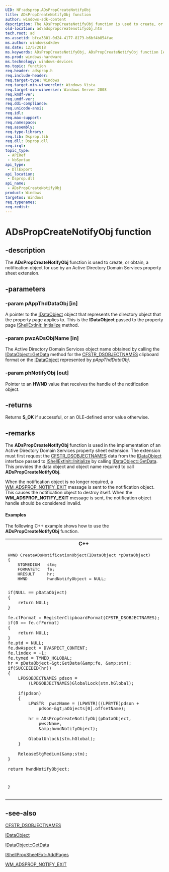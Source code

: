 ```yaml
---
UID: NF:adsprop.ADsPropCreateNotifyObj
title: ADsPropCreateNotifyObj function
author: windows-sdk-content
description: The ADsPropCreateNotifyObj function is used to create, or obtain, a notification object for use by an Active Directory Domain Services property sheet extension.
old-location: ad\adspropcreatenotifyobj.htm
tech.root: ad
ms.assetid: bfca3801-0d24-4177-8173-b6bf4b854fae
ms.author: windowssdkdev
ms.date: 12/5/2018
ms.keywords: ADsPropCreateNotifyObj, ADsPropCreateNotifyObj function [Active Directory], ad.adspropcreatenotifyobj, adsprop/ADsPropCreateNotifyObj
ms.prod: windows-hardware
ms.technology: windows-devices
ms.topic: function
req.header: adsprop.h
req.include-header: 
req.target-type: Windows
req.target-min-winverclnt: Windows Vista
req.target-min-winversvr: Windows Server 2008
req.kmdf-ver: 
req.umdf-ver: 
req.ddi-compliance: 
req.unicode-ansi: 
req.idl: 
req.max-support: 
req.namespace: 
req.assembly: 
req.type-library: 
req.lib: Dsprop.lib
req.dll: Dsprop.dll
req.irql: 
topic_type:
 - APIRef
 - kbSyntax
api_type:
 - DllExport
api_location:
 - Dsprop.dll
api_name:
 - ADsPropCreateNotifyObj
product: Windows
targetos: Windows
req.typenames: 
req.redist: 
---
```


# ADsPropCreateNotifyObj function


## -description


The <b>ADsPropCreateNotifyObj</b> function is used to create, or obtain, a notification object for use by an Active Directory Domain Services property sheet extension.


## -parameters




### -param pAppThdDataObj [in]

A pointer to the <a href="https://msdn.microsoft.com/en-us/library/ms688421(v=VS.85).aspx">IDataObject</a> object that represents the directory object that the property page applies to. This is the <b>IDataObject</b> passed to the property page <a href="https://msdn.microsoft.com/library/Bb775094(v=VS.85).aspx">IShellExtInit::Initialize</a> method.


### -param pwzADsObjName [in]

The Active Directory Domain Services object name obtained by calling the <a href="https://msdn.microsoft.com/library/ms678431(v=VS.85).aspx">IDataObject::GetData</a> method for the <a href="https://msdn.microsoft.com/9be96d2a-6545-4986-b47b-1eab6a02ac26">CFSTR_DSOBJECTNAMES</a> clipboard format on the <a href="https://msdn.microsoft.com/en-us/library/ms688421(v=VS.85).aspx">IDataObject</a> represented by <i>pAppThdDataObj</i>.


### -param phNotifyObj [out]

Pointer to an <b>HWND</b> value that receives the handle of the notification object.


## -returns



Returns <b>S_OK</b> if successful, or an OLE-defined error value otherwise.




## -remarks



The <b>ADsPropCreateNotifyObj</b> function is used in the implementation of an Active Directory Domain Services property sheet extension. The extension must first request the  <a href="https://msdn.microsoft.com/9be96d2a-6545-4986-b47b-1eab6a02ac26">CFSTR_DSOBJECTNAMES</a> data from the <a href="https://msdn.microsoft.com/en-us/library/ms688421(v=VS.85).aspx">IDataObject</a> interface passed to <a href="https://msdn.microsoft.com/library/Bb775094(v=VS.85).aspx">IShellExtInit::Initialize</a> by calling <a href="https://msdn.microsoft.com/library/ms678431(v=VS.85).aspx">IDataObject::GetData</a>. This provides the data object and object name required to call <b>ADsPropCreateNotifyObj</b>.

When the notification object is no longer required, a <a href="https://msdn.microsoft.com/b0f58c73-8953-412d-b801-bf34967fe0b4">WM_ADSPROP_NOTIFY_EXIT</a> message is sent to the notification object. This causes the notification object to destroy itself. When the <b>WM_ADSPROP_NOTIFY_EXIT</b> message is sent, the notification object handle should be considered invalid.


#### Examples

The following C++ example shows how to use the <b>ADsPropCreateNotifyObj</b> function.

<div class="code"><span codelanguage="ManagedCPlusPlus"><table>
<tr>
<th>C++</th>
</tr>
<tr>
<td>
<pre>HWND CreateADsNotificationObject(IDataObject *pDataObject)
{
    STGMEDIUM   stm;
    FORMATETC   fe;
    HRESULT     hr;
    HWND        hwndNotifyObject = NULL;

    if(NULL == pDataObject)
    {
        return NULL;
    }

    fe.cfFormat = RegisterClipboardFormat(CFSTR_DSOBJECTNAMES);
    if(0 == fe.cfFormat)
    {
        return NULL;
    }
    fe.ptd = NULL;
    fe.dwAspect = DVASPECT_CONTENT;
    fe.lindex = -1;
    fe.tymed = TYMED_HGLOBAL;
    hr = pDataObject-&gt;GetData(&amp;fe, &amp;stm);
    if(SUCCEEDED(hr))
    {
        LPDSOBJECTNAMES pdson = 
            (LPDSOBJECTNAMES)GlobalLock(stm.hGlobal);

        if(pdson)
        {
            LPWSTR  pwszName = (LPWSTR)((LPBYTE)pdson + 
                pdson-&gt;aObjects[0].offsetName);
            
            hr = ADsPropCreateNotifyObj(pDataObject, 
                pwszName, 
                &amp;hwndNotifyObject);
    
            GlobalUnlock(stm.hGlobal);    
        }
        
        ReleaseStgMedium(&amp;stm);
    }

    return hwndNotifyObject;
}
</pre>
</td>
</tr>
</table></span></div>



## -see-also




<a href="https://msdn.microsoft.com/9be96d2a-6545-4986-b47b-1eab6a02ac26">CFSTR_DSOBJECTNAMES</a>



<a href="https://msdn.microsoft.com/en-us/library/ms688421(v=VS.85).aspx">IDataObject</a>



<a href="https://msdn.microsoft.com/library/ms678431(v=VS.85).aspx">IDataObject::GetData</a>



<a href="https://msdn.microsoft.com/library/Bb774878(v=VS.85).aspx">IShellPropSheetExt::AddPages</a>



<a href="https://msdn.microsoft.com/b0f58c73-8953-412d-b801-bf34967fe0b4">WM_ADSPROP_NOTIFY_EXIT</a>
 

 

